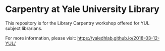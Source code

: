 # Carpentry at Yale University Library
This repository is for the Library Carpentry workshop offered for YUL subject librarians. 

For more information, please visit: https://yaledhlab.github.io/2018-03-12-YUL/
